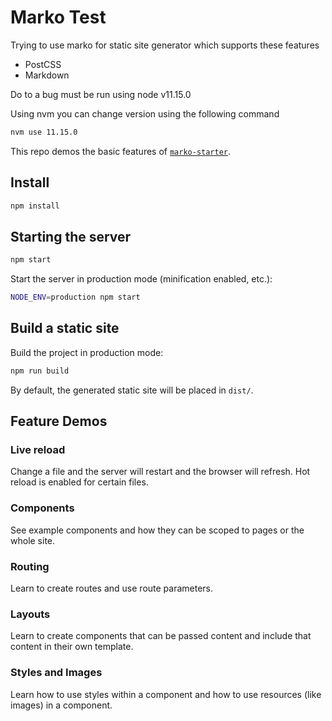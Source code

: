 # Marko Test

Trying to use marko for static site generator which supports these features

- PostCSS
- Markdown

Do to a bug must be run using node v11.15.0

Using nvm you can change version using the following command

```bash
nvm use 11.15.0
```

This repo demos the basic features of [`marko-starter`](https://github.com/marko-js/marko-starter).

## Install

```bash
npm install
```

## Starting the server

```bash
npm start
```

Start the server in production mode (minification enabled, etc.):

```bash
NODE_ENV=production npm start
```

## Build a static site
Build the project in production mode:

```bash
npm run build
```

By default, the generated static site will be placed in `dist/`.

## Feature Demos

### Live reload

Change a file and the server will restart and the browser will refresh.  Hot reload is enabled for certain files.

### Components

See example components and how they can be scoped to pages or the whole site.

### Routing

Learn to create routes and use route parameters.

### Layouts

Learn to create components that can be passed content and include that content in their own template.

### Styles and Images

Learn how to use styles within a component and how to use resources (like images) in a component.

